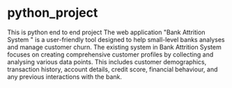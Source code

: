 # python_project
This is python end to end project
The web application "Bank Attrition System " is a user-friendly tool designed to help small-level banks analyses and manage customer churn.
The existing system in Bank Attrition System focuses on creating comprehensive customer profiles by collecting and analysing various data points. This includes customer demographics, transaction history, account details, credit score, financial behaviour, and any previous interactions with the bank. 
